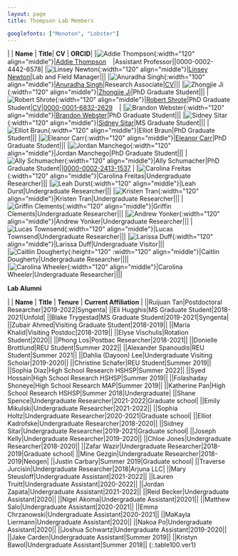 ```yaml
---
layout: page
title: Thompson Lab Members

googlefonts: ["Monoton", "Lobster"]
---
```


| | **Name** | **Title**| **CV** | **ORCID**|
|![Addie Thompson](/images/People_Images/addiethompson.jpg){:width="120" align="middle"}|[Addie Thompson](/peoplepages/addiethompson/)<a href="https://twitter.com/addie_may"><img src="/images/Twitter_logo_blue.png" style="width: 15px;"></a>|Assistant Professor||0000-0002-4442-6578|
|![Linsey Newton](/images/People_Images/linseynewton.jpg){:width="120" align="middle"}|[Linsey Newton](/peoplepages/linseynewton)|Lab and Field Manager|||
|![Anuradha Singh](/images/People_Images/Anu_1.jfif){:width="100" align="middle"}|[Anuradha Singh](/peoplepages/anuradhasingh)|Research Associate|[CV](/CVs/CV_Anuradha.pdf)|||
|![Zhongjie Ji](/images/People_Images/zhongjieji.jpg){:width="120" align="middle"}|[Zhongjie Ji](/peoplepages/zhongjieji/)|PhD Graduate Student|||
|![Robert Shrote](/images/People_Images/robertshrote.jpg){:width="120" align="middle"}|[Robert Shrote](/peoplepages/robertshrote/)|PhD Graduate Student|[CV](/CVs/robertshrote.pdf)|[0000-0001-6832-2629](https://orcid.org/0000-0001-6832-2629)<a href="https://orcid.org/0000-0001-6832-2629"><img src="/images/ORCID_iD.svg" style="width: 15px;"></a>|
|![Brandon Webster](/images/People_Images/brandonwebster.jpg){:width="120" align="middle"}|[Brandon Webster](/peoplepages/brandonwebster/)|PhD Graduate Student|||
|![Sidney Sitar](/images/People_Images/sidneysitar.jpg){:width="120" align="middle"}|[Sidney Sitar](/peoplepages/sidneysitar/)|MS Graduate Student|||
|![Elliot Braun](/images/People_Images/nopictureyet.png){:width="120" align="middle"}|Elliot Braun|PhD Graduate Student|||
|![Eleanor Carr](/images/People_Images/eleanorcarr.jpeg){:width="120" align="middle"}|[Eleanor Carr](/peoplepages/eleanorcarr/)|PhD Graduate Student|||
|![Jordan Manchego](/images/People_Images/nopictureyet.png){:width="120" align="middle"}|Jordan Manchego|PhD Graduate Student|||
|![Ally Schumacher](/images/People_Images/allyschumacher.jpg){:width="120" align="middle"}|Ally Schumacher|PhD Graduate Student||[0000-0002-2413-1537](https://orcid.org/0000-0002-2413-1537) <a href="https://orcid.org/0000-0002-2413-1537"></a>|
|![Carolina Freitas](/images/People_Images/nopictureyet.png){:width="120" align="middle"}|Carolina Freitas|Undergraduate Researcher|||
|![Leah Durst](/images/People_Images/nopictureyet.png){:width="120" align="middle"}|Leah Durst|Undergraduate Researcher|||
|![Kristen Tran](/images/People_Images/nopictureyet.png){:width="120" align="middle"}|Kristen Tran|Undergraduate Researcher|||
|![Griffin Clements](/images/People_Images/nopictureyet.png){:width="120" align="middle"}|Griffin Clements|Undergraduate Researcher|||
|![Andrew Yonker](/images/People_Images/nopictureyet.png){:width="120" align="middle"}|Andrew Yonker|Undergraduate Researcher|||
|![Lucas Townsend](/images/People_Images/nopictureyet.png){:width="120" align="middle"}|Lucas Townsend|Undergraduate Researcher|||
|![Larissa Duff](/images/People_Images/nopictureyet.png){:width="120" align="middle"}|Larissa Duff|Undergraduate Visitor|||  
|![Caitlin Dougherty](/images/People_Images/caitlindougherty.JPG){:height="120" :width="120" align="middle"}|Caitlin Dougherty|Undergraduate Researcher||||   
|![Carolina Wheeler](/images/People_Images/nopictureyet.png){:width="120" align="middle"}|Carolina Wheeler|Undergraduate Researcher||||

**Lab Alumni**

| | **Name** | **Title** | **Tenure** | **Current Affiliation** |
||Ruijuan Tan|Postdoctoral Researcher|2019-2022|Syngenta|
||Eli Hugghis|MS Graduate Student|2018-2021|Unfold|
||Blake Trygestad|MS Graduate Student|2019-2021|Syngenta|
||Zubair Ahmed|Visiting Graduate Student|2018-2019||
||Maria Khalid|Visiting Postdoc|2018-2019||
||Elyse Vischulis|Rotation Student|2020||
||Phong Los|Postbac Researcher|2018-2021||
||Donielle Brottlund|REU Student|Summer 2022||
||Alexander Spanoudis|REU Student|Summer 2021||
||Dahlia (Dayoon) Lee|Undergraduate Visiting Scholar|2019-2020||
||Christine Schafer|REU Student|Summer 2019||
||Sophia Diaz|High School Research HSHSP|Summer 2022||
||Syed Hossain|High School Research HSHSP|Summer 2019||
||Folashaday Shoneye|High School Research MAP|Summer 2019||
||Katherine Pan|High School Research HSHSP|Summer 2018|Undergraduate|
||Shane Spence|Undergraduate Researcher|2021-2022|Graduate school|
||Emily Mikulski|Undergraduate Researcher|2021-2022||
||Sophia Holtz|Undergraduate Researcher|2020-2021|Graduate school|
||Elliot Kadrofske|Undergraduate Researcher|2018-2020||
||Sidney Sitar|Undergraduate Researcher|2019-2021|Graduate school|
||Joseph Kelly|Undergraduate Researcher|2019-2020||
||Chloe Jones|Undergraduate Researcher|2018-2020||
||Zafar Wazir|Undergraduate Researcher|2018-2019|Graduate school|
||Mine Gezgin|Undergraduate Researcher|2018-2019|Neogen|
||Justin Carbary|Summer 2019|Graduate school|
||Traverse Jurcisin|Undergraduate Researcher|2018|Arjuna LLC|
||Mary Steusloff|Undergraduate Assistant|2021-2022||
||Lauren Truitt|Undergraduate Assistant|2020-2022||
||Jordan Zapata|Undergraduate Assistant|2021-2022||
||Reid Becker|Undergraduate Assistant|2020||
||Nigel Akoma|Undergraduate Assistant|20201||
||Matthew Salo|Undergraduate Assistant|2020-2021||
||Emma Chrzanowski|Undergraduate Assistant|2020-2021||
||MaKayla Liermann|Undergraduate Assistant|2020||
||Nakoa Po|Undergraduate Assistant|2020||
||Joshua Schwartz|Undergraduate Assistant|2019-2020||
||Jake Carden|Undergraduate Assistant|Summer 2019||
||Kristyn Bawol|Undergraduate Assistant|Summer 2018||
{:.table100.ver1}
